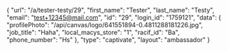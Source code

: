 {
    "url": "\/a\/tester-testy\/29",
    "first_name": "Tester",
    "last_name": "Testy",
    "email": "test+12345@mail.com",
    "id": "29",
    "login_id": "1759121",
    "data": {
        "profilePhoto": "\/api\/canvas\/logo\/641551894-0.4811288181226.jpg",
        "job_title": "Haha",
        "local_macys_store": "1",
        "racif_id": "Ba",
        "phone_number": "Hs"
    },
    "type": "captivate",
    "layout": "ambassador"
}